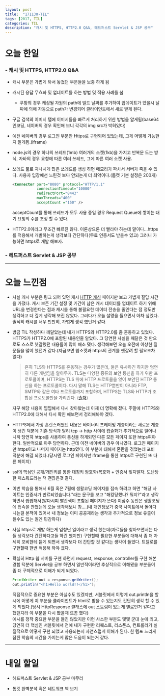 ```yaml
---
layout: post
title:  "171130-TIL"
tags: [2017, TIL]
categories: TIL
description: "캐시 및 HTTPS, HTTP2.0 Q&A, 헤드퍼스트 Servlet & JSP 공부"
---
```


오늘 한일
========

### - 캐시 및 HTTPS, HTTP2.0 Q&A

  - 캐시 부분은 가볍게 봐서 놓쳤던 부분들을 보충 하게 됨  

  - 캐시된 응답 무효화 및 업데이트를 하는 방법 및 적용 사례를 봄

    - 쿠팡의 경우 캐싱될 자원의 path에 빌드 날짜를 추가하여 업데이트가 있을시 날짜에 의해 자동으로 path가 변경되어 클라이언트에서 새로 받게 된다.  

  - 구글 검색의 이미지 탭에 이미지들을 빠르게 처리하기 위한 방법을 알게됨(base64 인코딩, 네이버의 경우 확인해 보니 각각의 img src가 박혀있다)  

  - 예전 네이버의 경우 로그인 부분만 Https로 구현되어 있었는데, 그게 어떻게 가능한지 알게됨.(iframe)  

  - node.js의 경우 하나의 쓰레드(1mb) 여러개의 소켓(1kb)을 가지고 반복문 도는 방식, 자바의 경우 요청에 따른 여러 쓰레드, 그에 따른 여러 소켓 사용.  

  - 쓰레드 풀로 지나치게 많은 쓰레드를 생성 하면 메모리가 꽉차서 서버가 죽을 수 있다. 사용자 입장에선 느린것 보다 안되는게 더 최악이다.(톰캣 기본 설정은 200개)  
    ```xml
    <Connector port="8080" protocol="HTTP/1.1"
               connectionTimeout="10000"
               redirectPort="8443"  
               maxThreads="400"   
               acceptCount ="150" />
    ```  

    acceptCount를 통해 쓰레드가 모두 사용 중일 경우 Request Queue에 쌓이는 대기 요청의 수를 조정 할 수 있다.  

  - HTTP2.0이라고 무조건 빠르진 않다. 이론상으론 더 빨라야 하는데 말이다...https를 적용해서 개발하는게 생각보다 간단하다(무료 인증서도 받을수 있고) 그러니 가능하면 https로 개발 해보자.

### - 헤드퍼스트 Servlet & JSP 공부  

---

오늘 느낀점
==========

- 사실 캐시 부분은 링크 되어 있던 캐시 [HTTP 캐싱](https://developers.google.com/web/fundamentals/performance/optimizing-content-efficiency/http-caching) 페이지만 보고 가볍게 질답 시간을 가졌다. 캐시 보존 기간 설정 및 기간이 남은 캐시 데이터를 업데이트 하기 위해 URL을 변경한다는 점과 캐시를 통해 불필요한 데이터 전송을 줄인다는 점 정도만 생각하고 더 깊게 생각해 보진 않았다. 그러다가 오늘 설명을 들으면서 아차 싶었다. 솔직히 캐시를 너무 만만히, 가볍게 생각 했던거 같다.  

- 방금 TIL 작성하다 깨달았는데 내가 HTTPS와 HTTP2.0를 좀 혼동하고 있었다. HTTPS가 HTTP2.0에 포함된 내용인줄 알았다. 그 당연한 사실을 깨달은 것 만으로도 스스로 헷갈렸던 내용들이 많이 해소 됐다. 생각해보면 오늘 오전에 이상한 질문들을 많이 했던거 같다.(지금보면 웹소켓과 https의 관계를 헷갈려 할 필요조차 없다)  

  >흔히 TLS와 HTTPS를 혼동하는 경우가 많은데, 둘은 유사하긴 하지만 엄연히 다른 개념임을 알아두자. TLS는 다양한 종류의 보안 통신을 하기 위한 프로토콜이며, HTTPS는 TLS 위에 HTTP 프로토콜을 얹어 보안된 HTTP 통신을 하는 프로토콜이다. 다시 말해 TLS는 HTTP뿐만이 아니라 FTP, SMTP와 같은 여타 프로토콜까지 포함하며, HTTPS는 TLS와 HTTP가 조합된 프로토콜만을 가리킨다. ([출처](https://namu.wiki/w/TLS))

  자꾸 해당 내용이 찝찝해서 다시 찾아봤는데 이제 더 명확해 졌다. 주말에 HTTPS와 HTTP2.0에 대해서 다시 확인 해보면서 정리해봐야 겠다.

- HTTPS에서 가장 혼란스러웠던 내용은 바이너리 프레이밍 계층이라는 새로운 계층이 생긴 덕분에 기존 방식과 달리 tcp -> http 사이에 캡슐화가 추가적으로 일어나니까 당연히 https를 사용하여 통신을 하게되면 다른 모든 페이지 또한 https여야 한다. 일반적으로 아주 당연하다. 근데 이전 네이버의 경우 아니였다. 로그인 페이지만 https이고 나머지 페이지는 http였다. 이 부분에 대해서 혼란을 겪었는데 포비 덕분에 해결 되었다.(당시엔 로그인 페이지만 iframe을 통한 https로 구현된 또 다른 페이지)  

- ssl의 핵심인 공개/개인키를 통한 대칭키 암호화/복호화 + 인증서 잊지말자. 도난당한 패스워드라는 책 괜찮은것 같다.  

- 이번 학습을 통해서 6월 혹은 7월에 생활코딩 페이지를 접속 하려고 하면 "해당 사이트는 인증서가 만료되었습니다."라는 문구를 보고 "해킹당했나? 뭐지?"라고 생각하면서 찝찝해서(알다시피 빨간색이 포함된 페이지가 뜬다) 이삼주 동안은 생활코딩에 접속을 안했는데 오늘 생각해보니 참....(내 개인정보가 중국 사이트에서 돌아다니는걸 본적이 있어서 내 정보는 이미 공공재라는 생각과 추가적으로 정보 유출이 될수도 있는 일엔 민감하다)

- 사실 https로 개발 하는게 엄청난 일이라고 생각 했는데(자료들을 찾아보면서는 다들 생각보다 간단하다고들 하긴 했지만) 구현할때 필요한 부분들에 대해서 좀 더 자세히 포비한테 듣게 되면서 생각보다 더 간단할 것 같다는 생각이 들었다. 트렐로를 구현할때 한번 적용해 봐야 겠다.  

- 확실히 Http 웹 서버를 구현 하면서 request, response, controller를 구현 해본 경험 덕분에 Servlet을 공부 하면서 일반적이라면 추상적으로 이해됐을 부분들이 좀 더 구체적으로 이해가 되게 되었다.   

  ```java
  PrintWriter out = response.getWriter();
  out.println("<h1>Hello world!!</h1>");
  ```
  직접적으로 중요한 부분은 아닐수도 있겠지만, 서블릿에서 이렇게 out.println을 할 시에 어떻게 이 부분을 클라이언트가 html로 받을 수 있는지도 간단히 생각 할 수 있게 되었다.(당시 HttpResponse 클래스에 out 스트림이 있는게 별로인거 같다고 했던지라 이 부분을 다시 봤을때 뜨끔 했다)  
  예시를 정작 중요한 부분을 들진 않았지만 이런 사소한 부분도 몇몇 군대 눈에 띄고, 당연히 더 핵심인 서블릿에서 전에 내가 구현한 리퀘스트, 리스폰스, 컨트롤러가 실질적으로 어떻게 구현 되었고 사용되는지 자연스럽게 이해가 된다. 한 템포 느리게 잠깐 학습의 시간을 가지는게 많은 도움이 되는거 같다.  

---

내일 할일
=========

- 헤드퍼스트 Servlet & JSP 공부 마무리

- 톰캣 완벽분석 혹은 네트워크 책 보기
